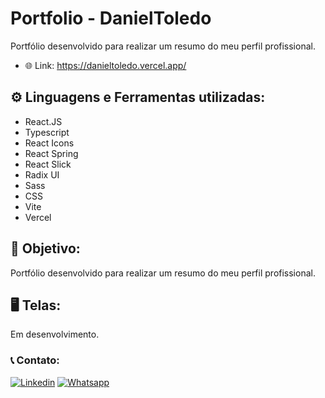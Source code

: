# Portfolio - DanielToledo

Portfólio desenvolvido para realizar um resumo do meu perfil profissional.

- 🌐 Link: https://danieltoledo.vercel.app/

## ⚙️ Linguagens e Ferramentas utilizadas:

- React.JS
- Typescript
- React Icons
- React Spring
- React Slick
- Radix UI
- Sass
- CSS
- Vite
- Vercel

## 🎯 Objetivo:

Portfólio desenvolvido para realizar um resumo do meu perfil profissional.

## 🖥️ Telas:

Em desenvolvimento.

### 📞 Contato:

[![Linkedin](https://img.shields.io/badge/LinkedIn-0077B5?style=for-the-badge&logo=linkedin&logoColor=white)](https://www.linkedin.com/in/danielalmeidadetoledo/)
[![Whatsapp](https://img.shields.io/badge/WhatsApp-25D366?style=for-the-badge&logo=whatsapp&logoColor=white)](https://api.whatsapp.com/send?phone=5515998485252)
